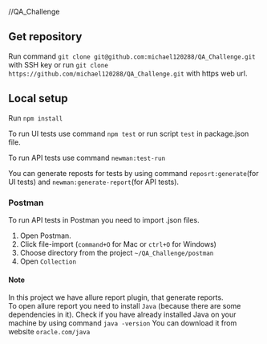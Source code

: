 //QA_Challenge

## Get repository

Run command `git clone git@github.com:michael120288/QA_Challenge.git` with SSH key 
or run `git clone https://github.com/michael120288/QA_Challenge.git` with https web url.

## Local setup

Run `npm install`

To run UI tests use command `npm test` or run script `test` in package.json file.

To run API tests use command `newman:test-run`

You can generate reposts for tests by using command `reposrt:generate`(for UI tests)
and `newman:generate-report`(for API tests).  

### Postman

To run API tests in Postman you need to import .json files. 
1. Open Postman.
2. Click file-import (`command+O` for Mac or `ctrl+O` for Windows)
3. Choose directory from the project `~/QA_Challenge/postman`
4. Open `Collection`

#### Note

In this project we have allure report plugin, that generate reports.  
To open allure report you need to install `Java` (because there are some dependencies in it). 
Check if you have already installed Java on your machine by using command `java -version` 
You can download it from website `oracle.com/java`


